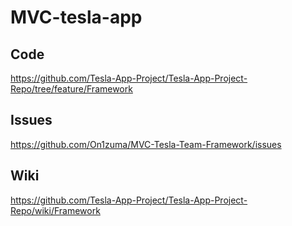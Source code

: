 # MVC-tesla-app

## Code

https://github.com/Tesla-App-Project/Tesla-App-Project-Repo/tree/feature/Framework

## Issues

https://github.com/On1zuma/MVC-Tesla-Team-Framework/issues

## Wiki

https://github.com/Tesla-App-Project/Tesla-App-Project-Repo/wiki/Framework
